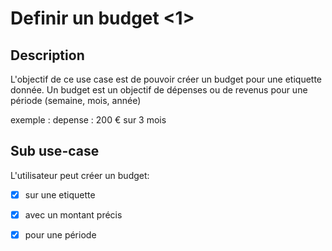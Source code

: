 # Definir un budget <1>

## Description

L'objectif de ce use case est de pouvoir créer un budget pour une etiquette donnée.
Un budget est un objectif de dépenses ou de revenus pour une période (semaine, mois, année)

exemple :  depense : 200 € sur 3 mois

## Sub use-case

L'utilisateur peut créer un budget:
 - [x]  sur une etiquette
 - [x]  avec un montant précis
 - [x]  pour une période

